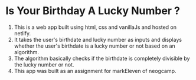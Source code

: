 # Is Your Birthday A Lucky Number ?

1. This is a web app built using html, css and vanillaJs and hosted on netlify.
2. It takes the user's birthdate and lucky number as inputs and displays whether the user's birthdate is a lucky number or not based on an algorithm.
3. The algorithm basically checks if the birthdate is completely divisible by the lucky number or not.
4. This app was built as an assignment for markEleven of neogcamp.
